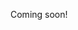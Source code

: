 Coming soon!

<!--


bookmark alignment chart: https://files.slack.com/files-pri/T03T87HLN-F01LGM33VMX/bookmark_alignment_chart.png

-->
